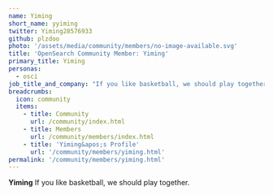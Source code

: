 ```yaml
---
name: Yiming
short_name: yyiming
twitter: Yiming28576933
github: plzdoo
photo: '/assets/media/community/members/no-image-available.svg'
title: 'OpenSearch Community Member: Yiming'
primary_title: Yiming
personas:
  - osci
job_title_and_company: "If you like basketball, we should play together"
breadcrumbs:
  icon: community
  items:
    - title: Community
      url: /community/index.html
    - title: Members
      url: /community/members/index.html
    - title: 'Yiming&apos;s Profile'
      url: '/community/members/yiming.html'
permalink: '/community/members/yiming.html'
---
```


**Yiming** If you like basketball, we should play together.
